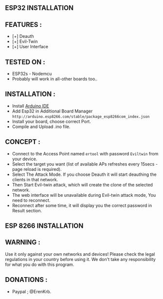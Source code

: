 ## ESP32 INSTALLATION

## FEATURES :
* [+] Deauth
* [+] Evil-Twin
* [+] User Interface

## TESTED ON :
* ESP32s - Nodemcu
* Probably will work in all-other boards too..

## INSTALLATION :
* Install [Arduino IDE](https://www.arduino.cc/en/software)
* Add Esp32 in Additional Board Manager `http://arduino.esp8266.com/stable/package_esp8266com_index.json`
* Install your board, choose correct Port.
* Compile and Upload .ino file.

## CONCEPT :
* Connect to the Access Point named `ertool` with password `Eviltwin` from your device.
* Select the target you want (list of available APs refreshes every 15secs - page reload is required).
* Select The Attack Mode. If you choose Deauth it will start deauthing the clients in that network.
* Then Start Evil-twin attack, which will create the clone of the selected network.
* The web interface will be unavailable during Evil-twin attack mode, You need to reconnect.
* Reconnect after some time, it will display you the correct password in Result section.

## ESP 8266 INSTALLATION

## WARNING :
Use it only against your own networks and devices!
Please check the legal regulations in your country before using it.
We don't take any responsibility for what you do with this program.

## DONATIONS :
- Paypal ; @ErenKrb. 


